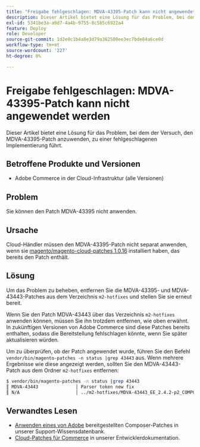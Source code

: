 ```yaml
---
title: "Freigabe fehlgeschlagen: MDVA-43395-Patch kann nicht angewendet werden"
description: Dieser Artikel bietet eine Lösung für das Problem, bei dem der Versuch, den MDVA-43395-Patch anzuwenden, zu einer fehlgeschlagenen Implementierung führt.
exl-id: 5341be3a-a9d7-4a4b-9755-8c585c6922a4
feature: Deploy
role: Developer
source-git-commit: 1d2e0c1b4a8e3d79a362500ee3ec7bde84a6ce0d
workflow-type: tm+mt
source-wordcount: '227'
ht-degree: 0%

---
```


# Freigabe fehlgeschlagen: MDVA-43395-Patch kann nicht angewendet werden

Dieser Artikel bietet eine Lösung für das Problem, bei dem der Versuch, den MDVA-43395-Patch anzuwenden, zu einer fehlgeschlagenen Implementierung führt.

## Betroffene Produkte und Versionen

* Adobe Commerce in der Cloud-Infrastruktur (alle Versionen)

## Problem

Sie können den Patch MDVA-43395 nicht anwenden.

## Ursache

Cloud-Händler müssen den MDVA-43395-Patch nicht separat anwenden, wenn sie [magento/magento-cloud-patches 1.0.16](https://devdocs.magento.com/cloud/release-notes/mcp-release-notes.html#v1016) installiert haben, das bereits den Patch enthält.

## Lösung

Um das Problem zu beheben, entfernen Sie die MDVA-43395- und MDVA-43443-Patches aus dem Verzeichnis `m2-hotfixes` und stellen Sie sie erneut bereit.

Wenn Sie den Patch MDVA-43443 über das Verzeichnis `m2-hotfixes` anwenden können, müssen Sie ihn trotzdem entfernen, wie oben erwähnt. In zukünftigen Versionen von Adobe Commerce sind diese Patches bereits enthalten, sodass die Bereitstellung fehlschlagen könnte, wenn Sie später aktualisieren würden.

Um zu überprüfen, ob der Patch angewendet wurde, führen Sie den Befehl `vendor/bin/magento-patches -n status |grep 43443` aus.
Wenn mehrere Ergebnisse wie diese angezeigt werden, sollten Sie den MDVA-43443-Patch aus dem Ordner `m2-hotfixes` entfernen:

```bash
$ vendor/bin/magento-patches -n status |grep 43443
║ MDVA-43443              │ Parser token new fix                                         │ Other           │ Adobe Commerce Support │ Applied     │ Patch type: Required                                     ║
║ N/A                     │ ../m2-hotfixes/MDVA-43443_EE_2.4.2-p2_COMPOSER_v1.patch      │ Other           │ Local                  │ Applied     │ Patch type: Custom                                       ║
```

## Verwandtes Lesen

* [Anwenden eines von Adobe](/help/how-to/general/how-to-apply-a-composer-patch-provided-by-magento.md) bereitgestellten Composer-Patches in unserer Support-Wissensdatenbank.
* [Cloud-Patches für Commerce](https://devdocs.magento.com/cloud/release-notes/mcp-release-notes.html#v1016) in unserer Entwicklerdokumentation.
